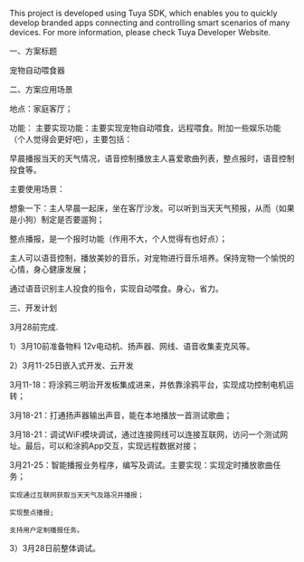 This project is developed using Tuya SDK, which enables you to quickly develop branded apps connecting and controlling smart scenarios of many devices. 
For more information, please check Tuya Developer Website.

一、方案标题

宠物自动喂食器

二、方案应用场景

地点：家庭客厅；

功能：
主要实现功能：主要实现宠物自动喂食，远程喂食。附加一些娱乐功能（个人觉得会更好吧），主要包括：

早晨播报当天的天气情况，语音控制播放主人喜爱歌曲列表，整点报时，语音控制投食等。

主要使用场景：

想象一下：主人早晨一起床，坐在客厅沙发。可以听到当天天气预报，从而（如果是小狗）制定是否要遛狗；

整点播报，是一个报时功能（作用不大，个人觉得有也好点）；

主人可以语音控制，播放美妙的音乐，对宠物进行音乐培养。保持宠物一个愉悦的心情，身心健康发展；

通过语音识别主人投食的指令，实现自动喂食。身心，省力。


三、开发计划

3月28前完成.

1）3月10前准备物料
12v电动机、扬声器、网线、语音收集麦克风等。

2）3月11-25日嵌入式开发、云开发


  3月11-18：将涂鸦三明治开发板集成进来，并依靠涂鸦平台，实现成功控制电机运转；
  
  3月18-21：打通扬声器输出声音，能在本地播放一首测试歌曲；
  
  3月18-21：调试WiFi模块调试，通过连接网线可以连接互联网，访问一个测试网址。最后，可以和涂鸦App交互，实现远程数据对接；
  
  3月21-25：智能播报业务程序，编写及调试。主要实现：实现定时播放歌曲任务；
  
    实现通过互联网获取当天天气及路况并播报；
    
    实现整点播报;
    
    支持用户定制播报任务。
    
    
3）3月28日前整体调试。

